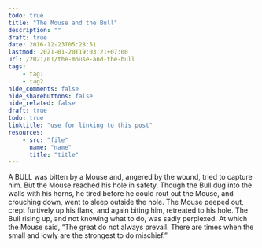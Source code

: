 ```yaml
---
todo: true
title: "The Mouse and the Bull"
description: ""
draft: true
date: 2016-12-23T05:28:51
lastmod: 2021-01-20T19:03:21+07:00
url: /2021/01/the-mouse-and-the-bull
tags:
    - tag1
    - tag2
hide_comments: false
hide_sharebuttons: false
hide_related: false
draft: true
todo: true
linktitle: "use for linking to this post"
resources:
    - src: "file"
      name: "name"
      title: "title"
---
```


A BULL was bitten by a Mouse and, angered by the wound, tried to capture him. But the Mouse reached his hole in safety. Though the Bull dug into the walls with his horns, he tired before he could rout out the Mouse, and crouching down, went to sleep outside the hole. The Mouse peeped out, crept furtively up his flank, and again biting him, retreated to his hole. The Bull rising up, and not knowing what to do, was sadly perplexed. At which the Mouse said, “The great do not always prevail. There are times when the small and lowly are the strongest to do mischief.”
